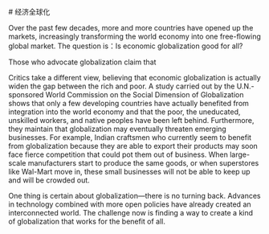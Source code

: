 \# 经济全球化

Over the past few decades, more and more countries have opened up the markets, increasingly transforming the world economy into one free-flowing global market. The question is：Is economic globalization good for all?

Those who advocate globalization claim that

Critics take a different view, believing that economic globalization is actually widen the gap between the rich and poor. A study carried out by the U.N.-sponsored World Commission on the Social Dimension of Globalization shows that only a few developing countries have actually benefited from integration into the world economy and that the poor, the uneducated, unskilled workers, and native peoples have been left behind. Furthermore, they maintain that globalization may eventually threaten emerging businesses. For example, Indian craftsmen who currently seem to benefit from globalization because they are able to export their products may soon face fierce competition that could pot them out of business. When large-scale manufacturers start to produce the same goods, or when superstores like Wal-Mart move in, these small businesses will not be able to keep up and will be crowded out.

One thing is certain about globalization—there is no turning back. Advances in technology combined with more open policies have already created an interconnected world. The challenge now is finding a way to create a kind of globalization that works for the benefit of all.

